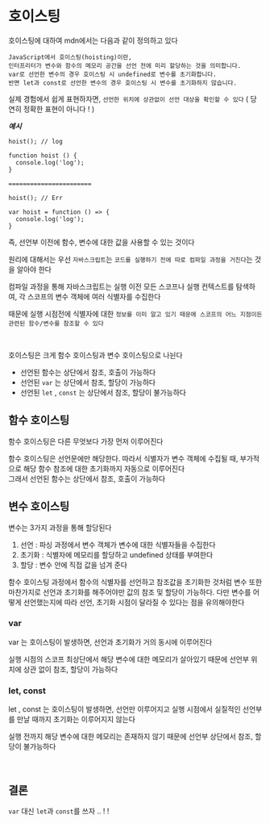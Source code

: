 # 호이스팅

호이스팅에 대하여 mdn에서는 다음과 같이 정의하고 있다

```
JavaScript에서 호이스팅(hoisting)이란,
인터프리터가 변수와 함수의 메모리 공간을 선언 전에 미리 할당하는 것을 의미합니다.
var로 선언한 변수의 경우 호이스팅 시 undefined로 변수를 초기화합니다.
반면 let과 const로 선언한 변수의 경우 호이스팅 시 변수를 초기화하지 않습니다.
```

실제 경험에서 쉽게 표현하자면, `선언한 위치에 상관없이 선언 대상을 확인할 수 있다`
( 당연히 정확한 표현이 아니다 ! )

**_예시_**

```
hoist(); // log

function hoist () {
  console.log('log');
}

=======================

hoist(); // Err

var hoist = function () => {
  console.log('log');
}

```

즉, 선언부 이전에 함수, 변수에 대한 값을 사용할 수 있는 것이다

원리에 대해서는 우선 `자바스크립트`는 `코드를 실행하기 전에 따로 컴파일 과정을 거친다`는 것을 알아야 한다

컴파일 과정을 통해 자바스크립트는 실행 이전 모든 스코프나 실행 컨텍스트를 탐색하여, 각 스코프의 변수 객체에 여러 식별자를 수집한다

때문에 실행 시점전에 식별자에 대한 `정보를 이미 알고 있기 때문에 스코프의 어느 지점이든 관련된 함수/변수를 참조할 수 있다`

<br>

호이스팅은 크게 함수 호이스팅과 변수 호이스팅으로 나뉜다

- 선언된 함수는 상단에서 참조, 호출이 가능하다
- 선언된 `var` 는 상단에서 참조, 할당이 가능하다
- 선언된 `let` , `const` 는 상단에서 참조, 할당이 불가능하다

## 함수 호이스팅

함수 호이스팅은 다른 무엇보다 가장 먼저 이루어진다

함수 호이스팅은 선언문에만 해당한다. 따라서 식별자가 변수 객체에 수집될 때, 부가적으로 해당 함수 참조에 대한 초기화까지 자동으로 이루어진다<br>
그래서 선언된 함수는 상단에서 참조, 호출이 가능하다

## 변수 호이스팅

변수는 3가지 과정을 통해 할당된다

1. 선언 : 파싱 과정에서 변수 객체가 변수에 대한 식별자들을 수집한다<br>
2. 초기화 : 식별자에 메모리를 할당하고 undefined 상태를 부여한다<br>
3. 할당 : 변수 안에 직접 값을 넘겨 준다<br>

함수 호이스팅 과정에서 함수의 식별자를 선언하고 참조값을 초기화한 것처럼 변수 또한 마찬가지로 선언과 초기화를 해주어야만 값의 참조 및 할당이 가능하다. 다만 변수를 어떻게 선언했는지에 따라 선언, 초기화 시점이 달라질 수 있다는 점을 유의해야한다

### var

var 는 호이스팅이 발생하면, 선언과 초기화가 거의 동시에 이루어진다

실행 시점의 스코프 최상단에서 해당 변수에 대한 메모리가 살아있기 때문에 선언부 위치에 상관 없이 참조, 할당이 가능하다

### let, const

let , const 는 호이스팅이 발생하면, 선언만 이루어지고 실행 시점에서 실질적인 선언부를 만날 때까지 초기화는 이루어지지 않는다

실행 전까지 해당 변수에 대한 메모리는 존재하지 않기 때문에 선언부 상단에서 참조, 할당이 불가능하다

<br>

## 결론

`var` 대신 `let`과 `const`를 쓰자 .. ! !
